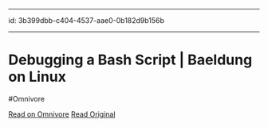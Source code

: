 
---
id: 3b399dbb-c404-4537-aae0-0b182d9b156b

---

# Debugging a Bash Script | Baeldung on Linux
#Omnivore

[Read on Omnivore](https://omnivore.app/me/debugging-a-bash-script-baeldung-on-linux-1871a100012)
[Read Original](https://www.baeldung.com/linux/debug-bash-script)

